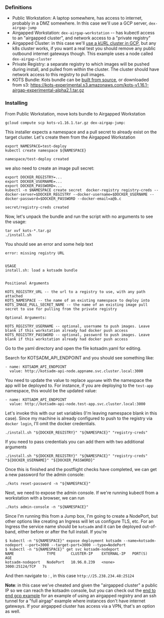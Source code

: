 ### Definitions

- Public Workstation: A laptop somewhere, has access to internet, probably in a DMZ somewhere. In this case we'll use a GCP server, `dex-airgap-jump`
- Airgapped Workstation: `dex-airgap-workstation` -- has kubectl access to an "airgapped cluster", and network access to a "private registry"
- Airgapped Cluster: in this case we'll [use a kURL cluster in GCP](#appendix-creating-an-airgapped-kubernetes-cluster-in-gcp), but any k8s cluster works, if you want a real test you should remove any public outbound internet gateways though. This example uses a node called `dex-airgap-cluster`
- Private Registry: a separate registry to which images will be pushed during install, and pulled from within the cluster. The cluster should have network access to this registry to pull images.
- KOTS Bundle: Kots bundle can be [built from source](#appendix-building-the-bundle), or downloaded from s3: https://kots-experimental.s3.amazonaws.com/kots-v1.16.1-airgap-experimental-alpha2.1.tar.gz

### Installing


From Public Workstation, move kots bundle to Airgapped Workstation

```
gcloud compute scp kots-v1.16.1.tar.gz dex-airgap-jump:
```

This installer expects a namespace and a pull secret to already exist on the target cluster. Let's create them from the Airgapped Workstation

```
export NAMESPACE=test-deploy
kubectl create namespace ${NAMESPACE}
```

```
namespace/test-deploy created
```

we also need to create an image pull secret:

```
export DOCKER_REGISTRY=...
export DOCKER_USERNAME=...
export DOCKER_PASSWORD=...
kubectl -n $NAMESPACE create secret  docker-registry registry-creds --docker-server=$DOCKER_REGISTRY --docker-username=$DOCKER_USERNAME --docker-password=$DOCKER_PASSWORD --docker-email=a@b.c
```

```
secret/registry-creds created
```

Now, let's unpack the bundle and run the script with no arguments to see the usage:

```
tar xvf kots-*.tar.gz
./install.sh
```

You should see an error and some help text

```
error: missing registry URL


USAGE
install.sh: load a kotsadm bundle


Positional Arguments

KOTS_REGISTRY_URL -- the url to a registry to use, with any path attached
KOTS_NAMESPACE -- the name of an existing namespace to deploy into
KOTS_IMAGE_PULL_SECRET_NAME -- the name of an existing image pull secret to use for pulling from the private registry

Optional Arguments:

KOTS_REGISTRY_USERNAME -- optional, username to push images. Leave blank if this workstation already had docker push access
KOTS_REGISTRY_PASSWORD -- optional, password to push images. Leave blank if this workstation already had docker push access

```

Go to the yaml directory and open the file kotsadm.yaml for editing.

Search for KOTSADM_API_ENDPOINT and you should see something like:
```
- name: KOTSADM_API_ENDPOINT
  value: http://kotsadm-api-node.appname.svc.cluster.local:3000
```
You need to update the value to replace `appname` with the namespace the app will be deployed to. For instance, if you are deploying to the `test-app` namespace, this would be the updated value:
```
- name: KOTSADM_API_ENDPOINT
  value: http://kotsadm-api-node.test-app.svc.cluster.local:3000
```

Let's invoke this with our set variables (I'm leaving namespace blank in this case). Since my machine is already configured to push to the registry via `docker login`,
I'll omit the docker credentials.

```shell script
./install.sh "${DOCKER_REGISTRY}" "${NAMESPACE}" "registry-creds" 
```

If you need to pass credentials you can add them with two additional arguments

```shell script
./install.sh "${DOCKER_REGISTRY}" "${NAMESPACE}" "registry-creds" "${DOCKER_USERNAME}" "${DOCKER_PASSWORD}"
```

Once this is finished and the postflight checks have completed, we can get a new password for the admin console:

```shell script
./kots reset-password -n "${NAMESPACE}"
```

Next, we need to expose the admin console. If we're running kubectl from a workstation with a browser, we can run 

```shell script
./kots admin-console -n "${NAMESPACE}"
```

Since I'm running this from a Jump box, I'm going to create a NodePort, but other options like creating an Ingress will let us configure TLS, etc. For an Ingress the service name should be `kotsadm` and it can be deployed out-of-band, either before or after the full install. If you're

```text
$ kubectl -n "${NAMESPACE}" expose deployment kotsadm --name=kotsadm-nodeport --port=3000 --target-port=3000 --type=NodePort
$ kubectl -n "${NAMESPACE}" get svc kotsadm-nodeport
NAME               TYPE       CLUSTER-IP    EXTERNAL-IP   PORT(S)          AGE
kotsadm-nodeport   NodePort   10.96.0.239   <none>        3000:25124/TCP   7s
```

And then navigate to <instance ip> : <port>, in this case `http://25.238.234.48:25124`

**Note**: in this case we've cheated and given the "airgapped cluster" a public IP so we can reach the kotsadm console, but you can check out the [end to end gcp example](./end_to_end_gcp_example.md) for an example of using an airgapped registry and an ssh tunnel for a "full airgap" example where instances don't have internet gateways. If your airgapped cluster has access via a VPN, that's an option as well.




